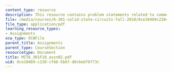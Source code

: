 ```yaml
---
content_type: resource
description: This resource contains problem statements related to common emitter amplifier.
file: /media/courses/6-301-solid-state-circuits-fall-2010/8ce10469c238cfd85b6fd0c6ebf6f73c_MIT6_301F10_assn02.pdf
file_type: application/pdf
learning_resource_types:
- Assignments
ocw_type: OCWFile
parent_title: Assignments
parent_type: CourseSection
resourcetype: Document
title: MIT6_301F10_assn02.pdf
uid: 8ce10469-c238-cfd8-5b6f-d0c6ebf6f73c
---
```


